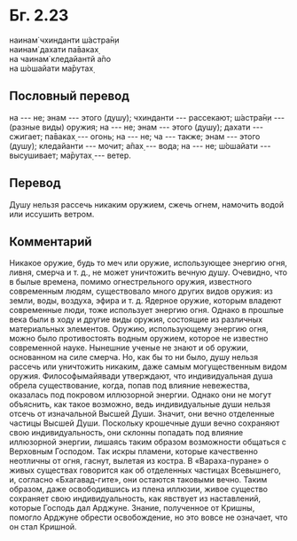 # Бг. 2.23
наинам̇ чхинданти ш́астра̄н̣и<br/>
наинам̇ дахати па̄ваках̣<br/>
на чаинам̇ кледайантй а̄по<br/>
на ш́ошайати ма̄рутах̣
## Пословный перевод

на --- не; энам --- этого (душу); чхинданти --- рассекают; ш́астра̄н̣и ---
(разные виды) оружия; на --- не; энам --- этого (душу); дахати ---
сжигает; па̄ваках̣ --- огонь; на --- не; ча --- также; энам --- этого
(душу); кледайанти --- мочит; а̄пах̣ --- вода; на --- не; ш́ошайати ---
высушивает; ма̄рутах̣ --- ветер.

## Перевод

Душу нельзя рассечь никаким оружием, сжечь огнем, намочить водой или
иссушить ветром.

## Комментарий

Никакое оружие, будь то меч или оружие, использующее энергию огня,
ливня, смерча и т. д., не может уничтожить вечную душу. Очевидно, что в
былые времена, помимо огнестрельного оружия, известного современным
людям, существовало много других видов оружия: из земли, воды, воздуха,
эфира и т. д. Ядерное оружие, которым владеют современные люди, тоже
использует энергию огня. Однако в прошлые века были в ходу и другие виды
оружия, состоящие из различных материальных элементов. Оружию,
использующему энергию огня, можно было противостоять водным оружием,
которое не известно современной науке. Нынешние ученые не знают и об
оружии, основанном на силе смерча. Но, как бы то ни было, душу нельзя
рассечь или уничтожить никаким, даже самым могущественным видом оружия.
Философымайявади утверждают, что индивидуальная душа обрела
существование, когда, попав под влияние невежества, оказалась под
покровом иллюзорной энергии. Однако они не могут объяснить, как такое
возможно, ведь индивидуальные души нельзя отсечь от изначальной Высшей
Души. Значит, они вечно отделенные частицы Высшей Души. Поскольку
крошечные души вечно сохраняют свою индивидуальность, они склонны
попадать под влияние иллюзорной энергии, лишаясь таким образом
возможности общаться с Верховным Господом. Так искры пламени, которые
качественно неотличны от огня, гаснут, вылетая из костра. В
«Вараха-пуране» о живых существах говорится как об отделенных частицах
Всевышнего, и, согласно «Бхагавад-гите», они остаются таковыми вечно.
Таким образом, даже освободившись из плена иллюзии, живое существо
сохраняет свою индивидуальность, как явствует из наставлений, которые
Господь дал Арджуне. Знание, полученное от Кришны, помогло Арджуне
обрести освобождение, но это вовсе не означает, что он стал Кришной.
